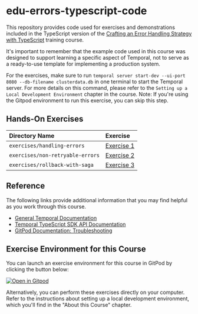 # edu-errors-typescript-code

This repository provides code used for exercises and demonstrations
included in the TypeScript version of the
[Crafting an Error Handling Strategy with TypeScript](https://learn.temporal.io/courses/tbd)
training course.

It's important to remember that the example code used in this course was designed to support learning a specific aspect of Temporal, not to serve as a ready-to-use template for implementing a production system.

For the exercises, make sure to run `temporal server start-dev --ui-port 8080 --db-filename clusterdata.db` in one terminal to start the Temporal server. For more details on this command, please refer to the `Setting up a Local Development Environment` chapter in the course. Note: If you're using the Gitpod environment to run this exercise, you can skip this step.

## Hands-On Exercises

| Directory Name                   | Exercise                                               |
| :------------------------------- | :----------------------------------------------------- |
| `exercises/handling-errors`      | [Exercise 1](exercises/handling-errors/README.md)      |
| `exercises/non-retryable-errors` | [Exercise 2](exercises/non-retryable-errors/README.md) |
| `exercises/rollback-with-saga`   | [Exercise 3](exercises/rollback-with-saga/README.md)   |

## Reference

The following links provide additional information that you may find helpful as you work through this course.

- [General Temporal Documentation](https://docs.temporal.io/)
- [Temporal TypeScript SDK API Documentation](https://typescript.temporal.io)
- [GitPod Documentation: Troubleshooting](https://www.gitpod.io/docs/troubleshooting)

## Exercise Environment for this Course

You can launch an exercise environment for this course in GitPod by
clicking the button below:

[![Open in Gitpod](https://gitpod.io/button/open-in-gitpod.svg)](https://gitpod.io/#https://github.com/temporalio/edu-errors-typescript-code)

Alternatively, you can perform these exercises directly on your computer. Refer to the instructions about setting up a local development environment, which you'll find in the "About this Course" chapter.
